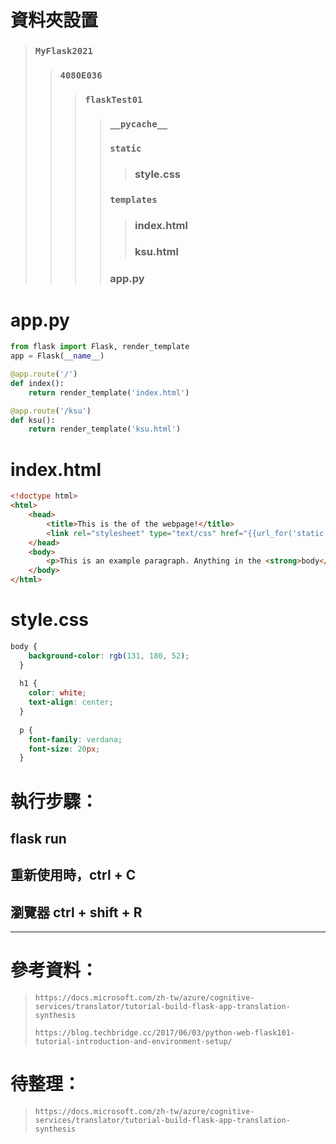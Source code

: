 # 資料夾設置
> ### `MyFlask2021`
>> ### `4080E036`
>>> ### `flaskTest01`
>>>> ### `__pycache__`
>>>> ### `static`
>>>>> ### style.css
>>>> ### `templates`
>>>>> ### index.html
>>>>> ### ksu.html
>>>> ### app.py
# app.py
```python
from flask import Flask, render_template
app = Flask(__name__)

@app.route('/')
def index():
    return render_template('index.html')

@app.route('/ksu')
def ksu():
    return render_template('ksu.html')
```
# index.html
```html
<!doctype html>
<html>
    <head>
        <title>This is the of the webpage!</title>
        <link rel="stylesheet" type="text/css" href="{{url_for('static', filename='style.css')}}">
    </head>
    <body>
        <p>This is an example paragraph. Anything in the <strong>body</strong> tag will appear on the page, just like this <strong>p</strong> tag and its contents.</p>
    </body>
</html>
```
# style.css
```css
body {
    background-color: rgb(131, 180, 52);
  }
  
  h1 {
    color: white;
    text-align: center;
  }
  
  p {
    font-family: verdana;
    font-size: 20px;
  }
```
# 執行步驟：
## flask run
## 重新使用時，ctrl + C
## 瀏覽器 ctrl + shift + R 
___
# 參考資料：
> `https://docs.microsoft.com/zh-tw/azure/cognitive-services/translator/tutorial-build-flask-app-translation-synthesis`<p>
> `https://blog.techbridge.cc/2017/06/03/python-web-flask101-tutorial-introduction-and-environment-setup/`
# 待整理：
> `https://docs.microsoft.com/zh-tw/azure/cognitive-services/translator/tutorial-build-flask-app-translation-synthesis`
